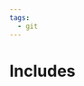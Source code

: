 ```yaml
---
tags:
  - git
---
```


# Includes

<include repo_url="https://github.com/foliant-docs/foliantcontrib.includes.git" path="README.md" sethead="2" nohead="true"></include>
